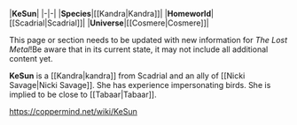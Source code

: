 |**KeSun**|
|-|-|
|**Species**|[[Kandra\|Kandra]]|
|**Homeworld**|[[Scadrial\|Scadrial]]|
|**Universe**|[[Cosmere\|Cosmere]]|

This page or section needs to be updated with new information for *The Lost Metal*!Be aware that in its current state, it may not include all additional content yet.

**KeSun** is a [[Kandra\|kandra]] from Scadrial and an ally of [[Nicki Savage\|Nicki Savage]]. She has experience impersonating birds. She is implied to be close to [[Tabaar\|Tabaar]].



https://coppermind.net/wiki/KeSun
